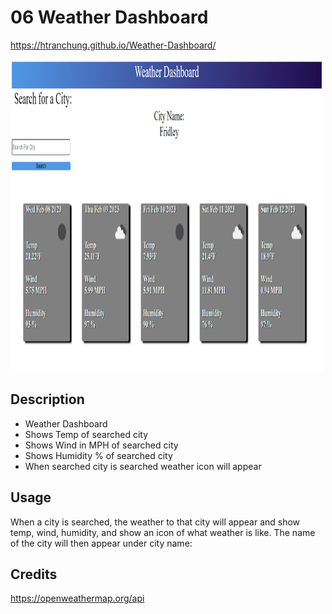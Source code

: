 # 06 Weather Dashboard

https://htranchung.github.io/Weather-Dashboard/

<img src="./assets/dashboard.png" width="500" height="500"> 

## Description

- Weather Dashboard
- Shows Temp of searched city
- Shows Wind in MPH of searched city
- Shows Humidity % of searched city
- When searched city is searched weather icon will appear 

## Usage

When a city is searched, the weather to that city will appear and show temp, wind, humidity, and show an icon of what weather is like. The name of the city will then appear under city name:

## Credits
https://openweathermap.org/api 
>
